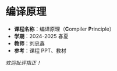 # 编译原理

- **课程名称**：编译原理（**C**ompiler **P**rinciple）
- **学期**：2024-2025 春夏
- **教师**：刘忠鑫
- **参考**：课程 PPT、教材

*欢迎批评指正！*